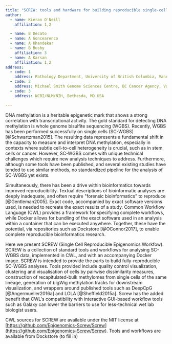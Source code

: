```yaml
---
title: "SCREW: tools and hardware for building reproducible single-cell epigenomics workflows"
author: 
  - name: Kieran O'Neill 
    affiliation: 1,2

  - name: B Decato
  - name: A Goncearenco
  - name: A Khandekar
  - name: B Busby
    affiliation: 3
  - name: A Karsan  
    affiliation: 1,2
address:
  - code: 1
    address: Pathology Department, University of British Columbia, Vancouver, Canada
  - code: 2 
    address: Michael Smith Genome Sciences Centre, BC Cancer Agency, Vancouver, Canada
  - code: 3 
    address: NCBI/NLM/NIH, Bethesda, MD USA 

---
```


DNA methylation is a heritable epigenetic mark that shows a strong correlation with transcriptional activity. The gold standard for detecting DNA methylation is whole genome bisulfite sequencing (WGBS). Recently, WGBS has been performed successfully on single cells (SC-WGBS) [@Schwartzman2015]. The resulting data represents a fundamental shift in the capacity to measure and interpret DNA methylation, especially in contexts where subtle cell-to-cell heterogeneity is crucial, such as in stem cells or cancer. However, SC-WGBS comes with unique technical challenges which require new analysis techniques to address. Furthermore, although some tools have been published, and several existing studies have tended to use similar methods, no standardized pipeline for the analysis of SC-WGBS yet exists.

Simultaneously, there has been a drive within bioinformatics towards improved reproducibility. Textual descriptions of bioinformatic analyses are deeply inadequate, and often require "forensic bioinformatics" to reproduce [@Gentleman2005]. Exact code, accompanied by exact software versions used, is needed to recreate the exact results of a study. Common Workflow Language (CWL) provides a framework for specifying complete workflows, while Docker allows for bundling of the exact software used in an analysis within a container that can be executed anywhere. Together, these have the potential, via repositories such as Dockstore [@OConnor2017], to enable complete reproducible bioinformatics research. 

Here we present SCREW (Single Cell Reproducible Epigenomics Workfow). SCREW is a collection of standard tools and workflows for analysing SC-WGBS data, implemented in CWL, and with an accompanying Docker image. SCREW is intended to provide the parts to build fully-reproducible SC-WGBS analyses. Tools provided include quality control visualization, clustering and visualisation of cells by pairwise dissimilarity measures, construction of recapitulated-bulk methylomes from single cells of the same lineage, generation of bigWig methylation tracks for downstream visualization, and wrappers around published tools such as DeepCpG [@Angermueller2016a] and LOLA [@Sheffield2015a]. Screw has the added benefit that CWL's compatibility with interactive GUI-based workflow tools such as Galaxy can lower the barriers to use for less-technical wet lab biologist users. 


CWL sources for SCREW are available under the MIT license at [https://github.com/Epigenomics-Screw/Screw](https://github.com/Epigenomics-Screw/Screw). Tools and workflows are available from Dockstore (to fill in)

